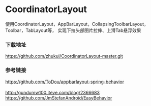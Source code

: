 # CoordinatorLayout
使用CoordinatorLayout，AppBarLayout，CollapsingToolbarLayout，Toolbar，TabLayout等，
实现下拉头部图片拉伸、上滑Tab悬浮效果

### 下载地址
https://github.com/zhukui/CoordinatorLayout-master.git

### 参考链接
https://github.com/ToDou/appbarlayout-spring-behavior<br>   
http://gundumw100.iteye.com/blog/2366683<br> 
https://github.com/JmStefanAndroid/EasyBehavior<br> 
